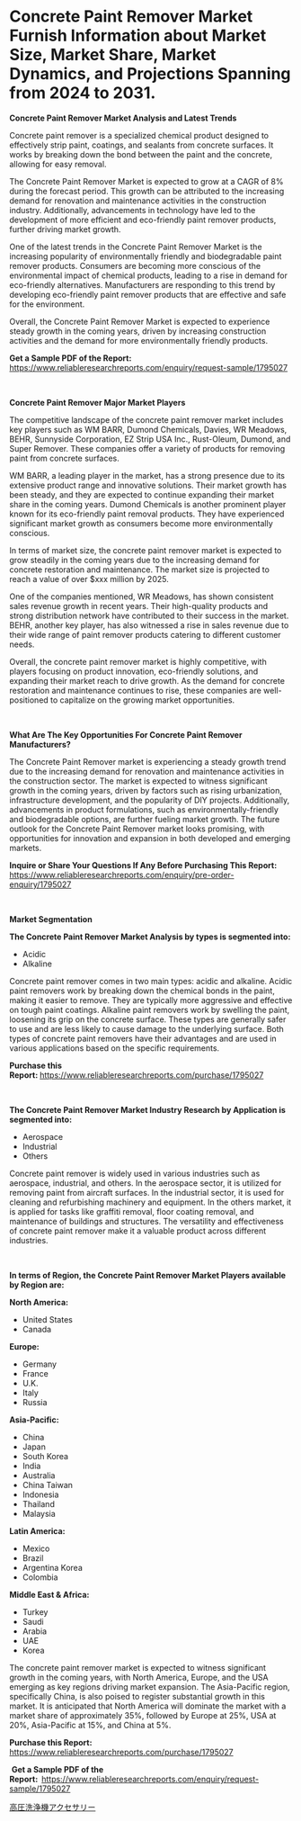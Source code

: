 <p><h1>Concrete Paint Remover Market Furnish Information about Market Size, Market Share, Market Dynamics, and Projections Spanning from 2024 to 2031.</h1></p><p><strong>Concrete Paint Remover Market Analysis and Latest Trends</strong></p>
<p><p>Concrete paint remover is a specialized chemical product designed to effectively strip paint, coatings, and sealants from concrete surfaces. It works by breaking down the bond between the paint and the concrete, allowing for easy removal.</p><p>The Concrete Paint Remover Market is expected to grow at a CAGR of 8% during the forecast period. This growth can be attributed to the increasing demand for renovation and maintenance activities in the construction industry. Additionally, advancements in technology have led to the development of more efficient and eco-friendly paint remover products, further driving market growth.</p><p>One of the latest trends in the Concrete Paint Remover Market is the increasing popularity of environmentally friendly and biodegradable paint remover products. Consumers are becoming more conscious of the environmental impact of chemical products, leading to a rise in demand for eco-friendly alternatives. Manufacturers are responding to this trend by developing eco-friendly paint remover products that are effective and safe for the environment.</p><p>Overall, the Concrete Paint Remover Market is expected to experience steady growth in the coming years, driven by increasing construction activities and the demand for more environmentally friendly products.</p></p>
<p><strong>Get a Sample PDF of the Report:&nbsp;</strong> <a href="https://www.reliableresearchreports.com/enquiry/request-sample/1795027">https://www.reliableresearchreports.com/enquiry/request-sample/1795027</a></p>
<p>&nbsp;</p>
<p><strong>Concrete Paint Remover Major Market Players</strong></p>
<p><p>The competitive landscape of the concrete paint remover market includes key players such as WM BARR, Dumond Chemicals, Davies, WR Meadows, BEHR, Sunnyside Corporation, EZ Strip USA Inc., Rust-Oleum, Dumond, and Super Remover. These companies offer a variety of products for removing paint from concrete surfaces.</p><p>WM BARR, a leading player in the market, has a strong presence due to its extensive product range and innovative solutions. Their market growth has been steady, and they are expected to continue expanding their market share in the coming years. Dumond Chemicals is another prominent player known for its eco-friendly paint removal products. They have experienced significant market growth as consumers become more environmentally conscious.</p><p>In terms of market size, the concrete paint remover market is expected to grow steadily in the coming years due to the increasing demand for concrete restoration and maintenance. The market size is projected to reach a value of over $xxx million by 2025.</p><p>One of the companies mentioned, WR Meadows, has shown consistent sales revenue growth in recent years. Their high-quality products and strong distribution network have contributed to their success in the market. BEHR, another key player, has also witnessed a rise in sales revenue due to their wide range of paint remover products catering to different customer needs.</p><p>Overall, the concrete paint remover market is highly competitive, with players focusing on product innovation, eco-friendly solutions, and expanding their market reach to drive growth. As the demand for concrete restoration and maintenance continues to rise, these companies are well-positioned to capitalize on the growing market opportunities.</p></p>
<p>&nbsp;</p>
<p><strong>What Are The Key Opportunities For Concrete Paint Remover Manufacturers?</strong></p>
<p><p>The Concrete Paint Remover market is experiencing a steady growth trend due to the increasing demand for renovation and maintenance activities in the construction sector. The market is expected to witness significant growth in the coming years, driven by factors such as rising urbanization, infrastructure development, and the popularity of DIY projects. Additionally, advancements in product formulations, such as environmentally-friendly and biodegradable options, are further fueling market growth. The future outlook for the Concrete Paint Remover market looks promising, with opportunities for innovation and expansion in both developed and emerging markets.</p></p>
<p><strong>Inquire or Share Your Questions If Any Before Purchasing This Report:</strong> <a href="https://www.reliableresearchreports.com/enquiry/pre-order-enquiry/1795027">https://www.reliableresearchreports.com/enquiry/pre-order-enquiry/1795027</a></p>
<p>&nbsp;</p>
<p><strong>Market Segmentation</strong></p>
<p><strong>The Concrete Paint Remover Market Analysis by types is segmented into:</strong></p>
<p><ul><li>Acidic</li><li>Alkaline</li></ul></p>
<p><p>Concrete paint remover comes in two main types: acidic and alkaline. Acidic paint removers work by breaking down the chemical bonds in the paint, making it easier to remove. They are typically more aggressive and effective on tough paint coatings. Alkaline paint removers work by swelling the paint, loosening its grip on the concrete surface. These types are generally safer to use and are less likely to cause damage to the underlying surface. Both types of concrete paint removers have their advantages and are used in various applications based on the specific requirements.</p></p>
<p><strong>Purchase this Report:&nbsp;</strong><a href="https://www.reliableresearchreports.com/purchase/1795027">https://www.reliableresearchreports.com/purchase/1795027</a></p>
<p>&nbsp;</p>
<p><strong>The Concrete Paint Remover Market Industry Research by Application is segmented into:</strong></p>
<p><ul><li>Aerospace</li><li>Industrial</li><li>Others</li></ul></p>
<p><p>Concrete paint remover is widely used in various industries such as aerospace, industrial, and others. In the aerospace sector, it is utilized for removing paint from aircraft surfaces. In the industrial sector, it is used for cleaning and refurbishing machinery and equipment. In the others market, it is applied for tasks like graffiti removal, floor coating removal, and maintenance of buildings and structures. The versatility and effectiveness of concrete paint remover make it a valuable product across different industries.</p></p>
<p>&nbsp;</p>
<p><strong>In terms of Region, the Concrete Paint Remover Market Players available by Region are:</strong></p>
<p>
    <p> <strong> North America: </strong>
        <ul>
            <li>United States</li>
            <li>Canada</li>
        </ul>
        </p> 
    <p> <strong> Europe: </strong>
        <ul>
            <li>Germany</li>
            <li>France</li>
            <li>U.K.</li>
            <li>Italy</li>
            <li>Russia</li>
        </ul>
        </p> 
    <p> <strong> Asia-Pacific: </strong>
        <ul>
            <li>China</li>
            <li>Japan</li>
            <li>South Korea</li>
            <li>India</li>
            <li>Australia</li>
            <li>China Taiwan</li>
            <li>Indonesia</li>
            <li>Thailand</li>
            <li>Malaysia</li>
        </ul>
        </p> 
    <p> <strong> Latin America: </strong>
        <ul>
            <li>Mexico</li>
            <li>Brazil</li>
            <li>Argentina Korea</li>
            <li>Colombia</li>
        </ul>
        </p> 
    <p> <strong> Middle East & Africa: </strong>
        <ul>
            <li>Turkey</li>
            <li>Saudi</li>
            <li>Arabia</li>
            <li>UAE</li>
            <li>Korea</li>
        </ul>
    </p>
    </p>
<p><p>The concrete paint remover market is expected to witness significant growth in the coming years, with North America, Europe, and the USA emerging as key regions driving market expansion. The Asia-Pacific region, specifically China, is also poised to register substantial growth in this market. It is anticipated that North America will dominate the market with a market share of approximately 35%, followed by Europe at 25%, USA at 20%, Asia-Pacific at 15%, and China at 5%.</p></p>
<p><strong>Purchase this Report: </strong><a href="https://www.reliableresearchreports.com/purchase/1795027">https://www.reliableresearchreports.com/purchase/1795027</a></p>
<p>&nbsp;<strong>Get a Sample PDF of the Report:&nbsp;&nbsp;</strong><a href="https://www.reliableresearchreports.com/enquiry/request-sample/1795027">https://www.reliableresearchreports.com/enquiry/request-sample/1795027</a></p>
<p><strong></strong></p>
<p><p><a href="https://medium.com/@camron674/%E5%9C%A7%E5%8A%9B%E6%B4%97%E6%B5%84%E6%A9%9F%E3%82%A2%E3%82%AF%E3%82%BB%E3%82%B5%E3%83%AA%E3%83%BC%E5%B8%82%E5%A0%B4%E3%81%AE%E6%B4%9E%E5%AF%9F-%E5%B8%82%E5%A0%B4%E5%8B%95%E5%90%91-%E6%88%90%E9%95%B7-2024%E5%B9%B4%E3%81%8B%E3%82%892031%E5%B9%B4%E3%81%BE%E3%81%A7%E3%81%AE%E4%BA%88%E6%B8%AC-41b678ba188e">高圧洗浄機アクセサリー</a></p></p>
